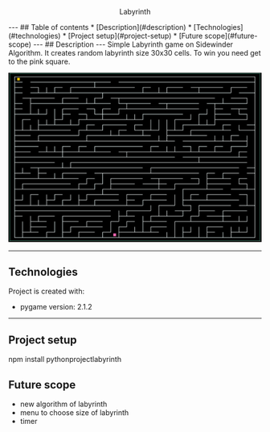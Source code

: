 <p align=center>Labyrinth</p>
---
## Table of contents
* [Description](#description)
* [Technologies](#technologies)
* [Project setup](#project-setup)
* [Future scope](#future-scope)
---
## Description
---
Simple Labyrinth game on Sidewinder Algorithm.
It creates random labyrinth size 30x30 cells.
To win you need get to the pink square.

![](example_labyrinth.png)

---
## Technologies
Project is created with:
* pygame version: 2.1.2
---
## Project setup
npm install pythonprojectlabyrinth

## Future scope
* new algorithm of labyrinth
* menu to choose size of labyrinth
* timer